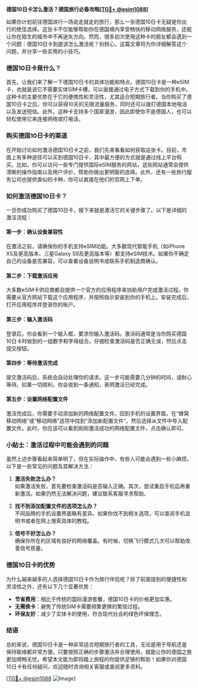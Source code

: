 **德国10日卡怎么激活？德国旅行必备攻略[[TG💪+ @esim1088](https://t.me/s/esim1088)]**

如果你计划前往德国进行一场说走就走的旅行，那么一张德国10日卡无疑是你出行的绝佳选择。这张卡不仅能够帮助你在德国境内享受畅快的移动网络服务，还能让你在陌生的城市中不再迷失方向。然而，很多初次使用这种卡的朋友都会遇到一个问题：德国10日卡到底该怎么激活呢？别担心，这篇文章将为你详细解答这个问题，并分享一些实用的小技巧。

### 德国10日卡是什么？

首先，让我们来了解一下德国10日卡的具体功能和特点。德国10日卡是一种eSIM卡，也就是说它不需要实体SIM卡槽，可以直接通过电子方式下载到你的手机中。这种卡的主要优势在于它的便携性和灵活性，尤其适合短期旅行者。当你购买了德国10日卡之后，你可以获得10天的无限流量服务，同时还可以拨打德国本地电话以及发送短信。此外，这种卡支持多个国家漫游，因此即使你不是德国人，也可以轻松使用它来连接网络或打电话。

### 购买德国10日卡的渠道

在开始讨论如何激活德国10日卡之前，我们先来看看如何获取这张卡。目前，市面上有多种途径可以买到德国10日卡，其中最方便的方式就是通过线上平台购买。比如，你可以访问一些专门提供国际eSIM服务的网站，这些网站通常会提供清晰的操作指南以及用户评价，帮助你做出更明智的选择。此外，还有一些旅行服务公司也提供类似的卡种，你可以直接在他们的官网上下单。

### 如何激活德国10日卡？

一旦你成功购买了德国10日卡，接下来就是激活它的关键步骤了。以下是详细的激活流程：

#### 第一步：确认设备兼容性

在激活之前，请确保你的手机支持eSIM功能。大多数现代智能手机（如iPhone XS及更高版本、三星Galaxy S9及更高版本等）都支持eSIM技术。如果你不确定自己的设备是否兼容，可以查看设备说明书或联系手机制造商确认。

#### 第二步：下载激活应用

大多数eSIM卡供应商都会提供一个官方的应用程序来协助用户完成激活过程。你需要从官方网站下载这个应用程序，并按照指示安装到你的手机上。安装完成后，打开应用程序并登录你的账户。

#### 第三步：输入激活码

登录后，你会看到一个输入框，要求你输入激活码。激活码通常是当你购买德国10日卡时收到的一组数字和字母组合。仔细检查激活码是否正确无误，然后点击提交按钮。

#### 第四步：等待激活完成

提交激活码后，系统会自动处理你的请求。这一步可能需要几分钟的时间，请耐心等待。如果一切顺利，你会收到一条通知，表明激活已经完成。

#### 第五步：设置网络配置文件

激活完成后，你需要手动添加新的网络配置文件。回到手机的设置界面，在“蜂窝移动网络”或“移动网络”选项中找到“添加新配置文件”，然后选择从文件中导入配置文件。此时，你应该可以看到刚刚激活成功的网络配置文件，点击确认即可。

### 小贴士：激活过程中可能会遇到的问题

虽然上述步骤看起来简单明了，但在实际操作中，有些人可能会遇到一些小麻烦。以下是一些常见的问题及其解决方法：

1. **激活失败怎么办？**  
   如果激活失败，首先要检查激活码是否输入正确。其次，尝试重启手机后再重新激活。如果仍然无法解决问题，建议联系客服寻求帮助。

2. **找不到添加配置文件的选项怎么办？**  
   不同品牌的手机设置界面略有差异。如果你找不到相关选项，可以查阅手机说明书或者在网上搜索具体的教程。

3. **信号不好怎么办？**  
   确保你所在的区域有良好的网络覆盖。有时候，切换飞行模式几次可以帮助改善信号质量。

### 德国10日卡的优势

为什么越来越多的人选择德国10日卡作为旅行伴侣呢？除了前面提到的便捷性和灵活性之外，还有以下几个显著优势：

- **节省费用**：相比于传统的国际漫游套餐，德国10日卡的价格更加实惠。
- **无需换卡**：避免了传统SIM卡需要频繁更换的繁琐过程。
- **环保友好**：减少了实体卡的使用，符合现代社会的绿色环保理念。

### 结语

总的来说，德国10日卡是一种非常适合短期旅行者的工具，无论是用于导航还是保持联络都非常方便。只要按照正确的步骤激活并合理使用，就能让你的德国之旅更加顺畅无忧。希望本文能为即将踏上旅程的你提供足够的帮助！如果你对德国10日卡有任何疑问，欢迎随时咨询相关客服或查阅更多资料。

[[TG💪+ @esim1088](https://t.me/s/esim1088) ![Image](https://i.postimg.cc/4NQfJmqS/Snipaste-2025-05-13-00-14-12.png)]